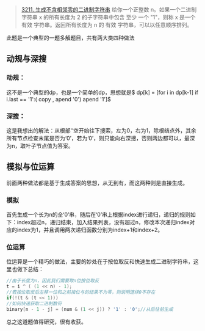 >[3211. 生成不含相邻零的二进制字符串](https://leetcode.cn/problems/generate-binary-strings-without-adjacent-zeros/)
>给你一个正整数 n。如果一个二进制字符串 x 的所有长度为 2 的子字符串中包含 至少 一个 "1"，则称 x 是一个 有效 字符串。返回所有长度为 n 的 有效 字符串，可以以任意顺序排列。

此题是一个典型的一题多解题目，共有两大类四种做法
## 动规与深搜
### 动规：
这不是一个典型的dp，也是一个简单的dp，思想就是$ dp[k] = [for i in dp[k-1] if i.last == '1':( copy , apend '0') apend '1']$ 
### 深搜：
这是我想出的解法：从根部‘’空开始往下搜索，左为0，右为1，除根结点外，其余所有节点检查末尾是否为‘0’，若为‘0’，则只能向右深搜，否则两边都可以，最深为n，取叶子节点值为答案。
## 模拟与位运算
前面两种做法都是基于生成答案的思想，从无到有，而这两种则是直接生成。
### 模拟
首先生成一个长为n的全‘0’串，随后在‘0’串上根据index进行递归，递归的规则如下：index超过n，递归结束，加入结果列表，没有超过n，修改本次递归index对应的index为1，并且调用两次递归函数分别为index+1和index+2。
### 位运算
位运算是一个精巧的做法，主要的妙处在于按位取反和快速生成二进制字符串，这里也做下总结：
```cpp
//由于长度为n，因此我们需要取n位按位取反
t = i ^ ( (1 << n) - 1);
//若按位取反后左移一位和之前按位与的结果不为零，则说明连续0不存在
if(!(t & (t << 1)))
//如何快速获取二进制数符
binary[n - 1 - j] = (num & (1 << j)) ? '1' : '0';//从后往前生成
```
总之这道题值得研究，很有收获。